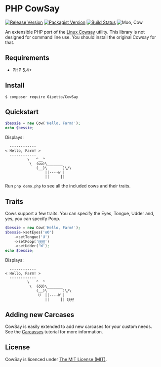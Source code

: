 # PHP CowSay

[![Release Version](https://img.shields.io/github/release/Gipetto/CowSay.svg)](/Gipetto/CowSay/releases)
[![Packagist Version](https://img.shields.io/packagist/v/Gipetto/CowSay.svg)](https://packagist.org/packages/gipetto/cowsay)
[![Build Status](https://travis-ci.org/Gipetto/CowSay.svg?branch=master)](https://travis-ci.org/Gipetto/CowSay)
![Moo, Cow](https://img.shields.io/badge/Moo-Cow-orange.svg)

An extensible PHP port of the [Linux Cowsay](http://en.wikipedia.org/wiki/Cowsay) utility. This library is not designed
for command line use. You should install the original Cowsay for that.

## Requirements

- PHP 5.4+

## Install 

```
$ composer require Gipetto/CowSay
```

## Quickstart

```php
$bessie = new Cow('Hello, Farm!');
echo $bessie;
```

Displays:

```
  ------------
< Hello, Farm! >
  ------------
          \   ^__^
           \  (oo)\_______
              (__)\       )\/\
                  ||----w |
                  ||     ||
```

Run `php demo.php` to see all the included cows and their traits.

## Traits

Cows support a few traits. You can specify the Eyes, Tongue, Udder and, yes, you can specify Poop.

```php
$bessie = new Cow('Hello, Farm!');
$bessie->setEyes('oO')
    ->setTongue('U')
    ->setPoop('@@@')
    ->setUdder('W');
echo $bessie;
```

Displays:

```
  ------------
< Hello, Farm! >
  ------------
          \   ^__^
           \  (oO)\_______
              (__)\       )\/\
               U  ||----W |
                  ||     || @@@
```

## Adding new Carcases

CowSay is easily extended to add new carcases for your custom needs. See the [Carcasses](docs/Carcasses.md) tutorial for more
information.

## License

CowSay is licenced under [The MIT License (MIT)](LICENSE.txt).
